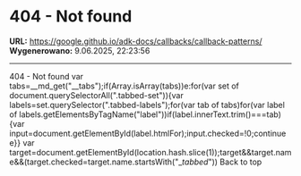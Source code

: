 # 404 - Not found

**URL:** https://google.github.io/adk-docs/callbacks/callback-patterns/
**Wygenerowano:** 9.06.2025, 22:23:56

---

404 - Not found var tabs=__md_get("__tabs");if(Array.isArray(tabs))e:for(var set of document.querySelectorAll(".tabbed-set")){var labels=set.querySelector(".tabbed-labels");for(var tab of tabs)for(var label of labels.getElementsByTagName("label"))if(label.innerText.trim()===tab){var input=document.getElementById(label.htmlFor);input.checked=!0;continue e}} var target=document.getElementById(location.hash.slice(1));target&&target.name&&(target.checked=target.name.startsWith("__tabbed_")) Back to top
